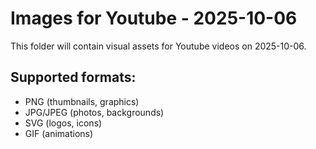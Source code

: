 # Images for Youtube - 2025-10-06

This folder will contain visual assets for Youtube videos on 2025-10-06.

## Supported formats:
- PNG (thumbnails, graphics)
- JPG/JPEG (photos, backgrounds)
- SVG (logos, icons)
- GIF (animations)
